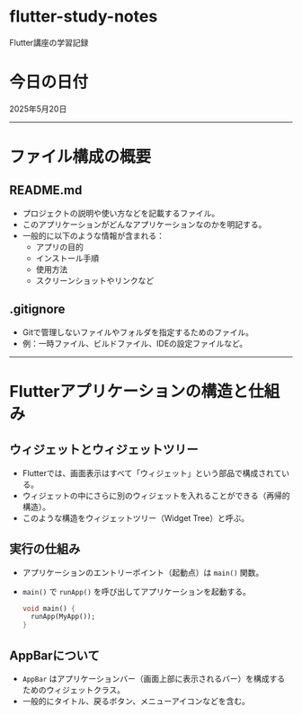 # flutter-study-notes
Flutter講座の学習記録

# 今日の日付

2025年5月20日

---

# ファイル構成の概要

## README.md

- プロジェクトの説明や使い方などを記載するファイル。
- このアプリケーションがどんなアプリケーションなのかを明記する。
- 一般的に以下のような情報が含まれる：
  - アプリの目的
  - インストール手順
  - 使用方法
  - スクリーンショットやリンクなど

## .gitignore

- Gitで管理しないファイルやフォルダを指定するためのファイル。
- 例：一時ファイル、ビルドファイル、IDEの設定ファイルなど。

---

# Flutterアプリケーションの構造と仕組み

## ウィジェットとウィジェットツリー

- Flutterでは、画面表示はすべて「ウィジェット」という部品で構成されている。
- ウィジェットの中にさらに別のウィジェットを入れることができる（再帰的構造）。
- このような構造をウィジェットツリー（Widget Tree）と呼ぶ。

## 実行の仕組み

- アプリケーションのエントリーポイント（起動点）は `main()` 関数。
- `main()` で `runApp()` を呼び出してアプリケーションを起動する。

  ```dart
  void main() {
    runApp(MyApp());
  }
  ```

## AppBarについて

- `AppBar` はアプリケーションバー（画面上部に表示されるバー）を構成するためのウィジェットクラス。
- 一般的にタイトル、戻るボタン、メニューアイコンなどを含む。
